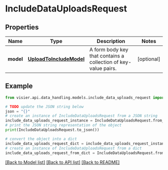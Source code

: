 # IncludeDataUploadsRequest


## Properties

Name | Type | Description | Notes
------------ | ------------- | ------------- | -------------
**model** | [**UploadToIncludeModel**](UploadToIncludeModel.md) | A form body key that contains a collection of key-value pairs. | [optional] 

## Example

```python
from visier.api.data_handling.models.include_data_uploads_request import IncludeDataUploadsRequest

# TODO update the JSON string below
json = "{}"
# create an instance of IncludeDataUploadsRequest from a JSON string
include_data_uploads_request_instance = IncludeDataUploadsRequest.from_json(json)
# print the JSON string representation of the object
print(IncludeDataUploadsRequest.to_json())

# convert the object into a dict
include_data_uploads_request_dict = include_data_uploads_request_instance.to_dict()
# create an instance of IncludeDataUploadsRequest from a dict
include_data_uploads_request_from_dict = IncludeDataUploadsRequest.from_dict(include_data_uploads_request_dict)
```
[[Back to Model list]](../README.md#documentation-for-models) [[Back to API list]](../README.md#documentation-for-api-endpoints) [[Back to README]](../README.md)


